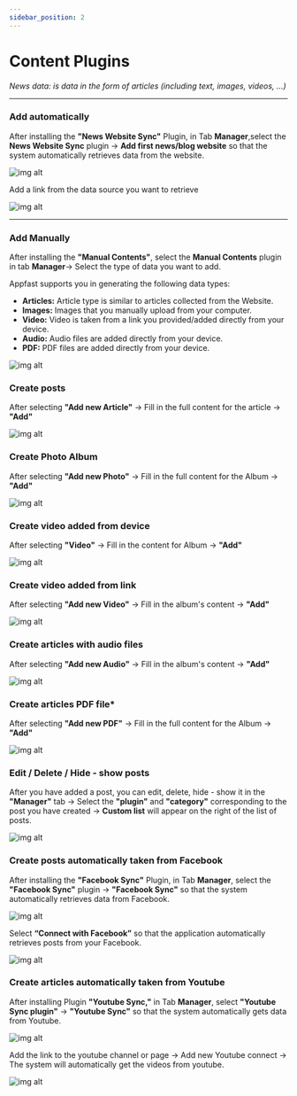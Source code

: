 ```yaml
---
sidebar_position: 2
---
```


# Content Plugins

*News data: is data in the form of articles (including text, images, videos, ...)*

---

### Add automatically

After installing the **"News Website Sync"** Plugin, in Tab **Manager**,select the **News Website Sync** plugin -> **Add first news/blog website** so that the system automatically retrieves data from the website.


![img alt](/img/data/news/news1.jpg)

Add a link from the data source you want to retrieve

![img alt](/img/data/news/news2.jpg)

---

### Add Manually

After installing the **"Manual Contents"**, select the **Manual Contents** plugin in tab **Manager**-> Select the type of data you want to add.

Appfast supports you in generating the following data types:
- **Articles:** Article type is similar to articles collected from the Website.
- **Images:** Images that you manually upload from your computer.
- **Video:** Video is taken from a link you provided/added directly from your device.
- **Audio:** Audio files are added directly from your device.
- **PDF:** PDF files are added directly from your device.


![img alt](/img/data/news/news3.jpg)

### Create posts
After selecting **"Add new Article"** -> Fill in the full content for the article -> **"Add"**

![img alt](/img/data/news/news4.jpg)

### Create Photo Album
After selecting **"Add new Photo"** -> Fill in the full content for the Album -> **"Add"**

![img alt](/img/data/news/news5.jpg)

### Create video added from device
After selecting **"Video"** -> Fill in the content for Album -> **"Add"**

![img alt](/img/data/news/news7.jpg)

### Create video added from link
After selecting **"Add new Video"** -> Fill in the album's content -> **"Add"**

![img alt](/img/data/news/news6.jpg)

### Create articles with audio files
After selecting **"Add new Audio"** -> Fill in the album's content -> **"Add"**

![img alt](/img/data/news/news8.jpg)

### Create articles PDF file*
After selecting **"Add new PDF"** -> Fill in the full content for the Album -> **"Add"**

![img alt](/img/data/news/news9.jpg)

### Edit / Delete / Hide - show posts
After you have added a post, you can edit, delete, hide - show it in the **"Manager"** tab -> Select the **"plugin"** and **"category"** corresponding to the post you have created -> **Custom list** will appear on the right of the list of posts.

![img alt](/img/data/news/news10.jpg)

### Create posts automatically taken from Facebook
After installing the **"Facebook Sync"** Plugin, in Tab **Manager**, select the **"Facebook Sync"** plugin -> **"Facebook Sync"** so that the system automatically retrieves data from Facebook.

![img alt](/img/data/news/news12.png)

Select **“Connect with Facebook”** so that the application automatically retrieves posts from your Facebook.

![img alt](/img/data/news/news13.png)

### Create articles automatically taken from Youtube
After installing Plugin **"Youtube Sync,"** in Tab **Manager**, select **"Youtube Sync plugin"** -> **"Youtube Sync"** so that the system automatically gets data from Youtube.

![img alt](/img/data/news/news14.png)

Add the link to the youtube channel or page -> Add new Youtube connect -> The system will automatically get the videos from youtube.

![img alt](/img/data/news/news15.png)